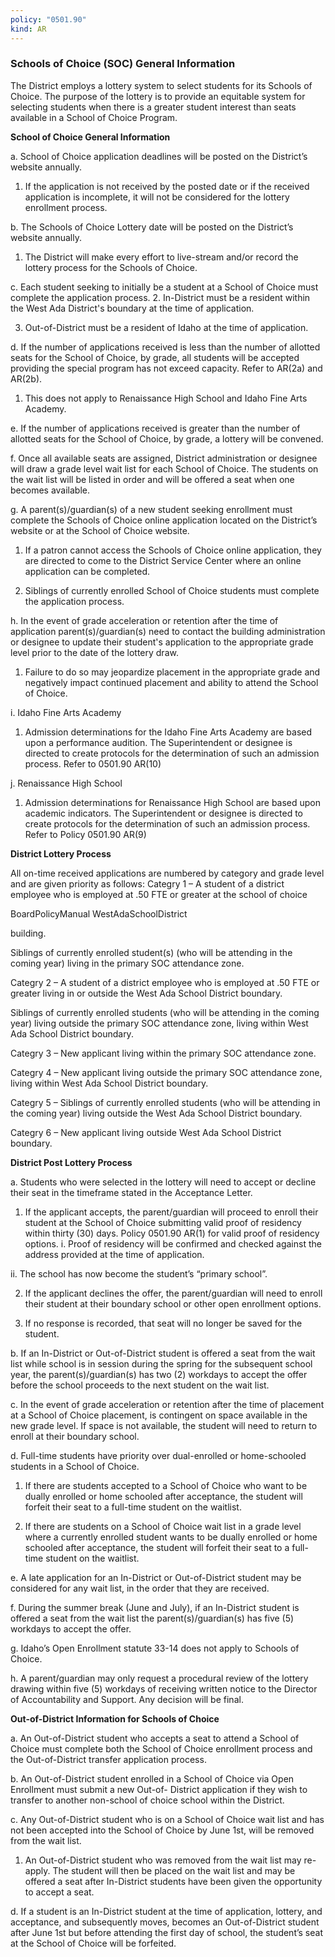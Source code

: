 ```yaml
---
policy: "0501.90"
kind: AR
---
```


### Schools of Choice (SOC) General Information

The District employs a lottery system to select students for its Schools of Choice. The purpose of the lottery is to
provide an equitable system for selecting students when there is a greater student interest than seats available in a
School of Choice Program.

**School of Choice General Information**


a. School of Choice application deadlines will be posted on the District’s website annually.
1. If the application is not received by the posted date or if the received application is incomplete, it will
not be considered for the lottery enrollment process.


b. The Schools of Choice Lottery date will be posted on the District’s website annually.
1. The District will make every effort to live-stream and/or record the lottery process for the Schools of
Choice.


c. Each student seeking to initially be a student at a School of Choice must complete the application process.
2. In-District must be a resident within the West Ada District's boundary at the time of application.


3. Out-of-District must be a resident of Idaho at the time of application.


d. If the number of applications received is less than the number of allotted seats for the School of Choice, by
grade, all students will be accepted providing the special program has not exceed capacity. Refer to AR(2a) and
AR(2b).
1. This does not apply to Renaissance High School and Idaho Fine Arts Academy.


e. If the number of applications received is greater than the number of allotted seats for the School of Choice, by
grade, a lottery will be convened.


f. Once all available seats are assigned, District administration or designee will draw a grade level wait list for
each School of Choice. The students on the wait list will be listed in order and will be offered a seat when one
becomes available.


g. A parent(s)/guardian(s) of a new student seeking enrollment must complete the Schools of Choice online
application located on the District’s website or at the School of Choice website.
1. If a patron cannot access the Schools of Choice online application, they are directed to come to
the District Service Center where an online application can be completed.


2. Siblings of currently enrolled School of Choice students must complete the application process.


h. In the event of grade acceleration or retention after the time of application parent(s)/guardian(s) need to
contact the building administration or designee to update their student's application to the appropriate grade
level prior to the date of the lottery draw.
1. Failure to do so may jeopardize placement in the appropriate grade and negatively impact continued
placement and ability to attend the School of Choice.


i. Idaho Fine Arts Academy
1. Admission determinations for the Idaho Fine Arts Academy are based upon a performance audition. The
Superintendent or designee is directed to create protocols for the determination of such an admission
process. Refer to 0501.90 AR(10)


j. Renaissance High School
1. Admission determinations for Renaissance High School are based upon academic indicators. The
Superintendent or designee is directed to create protocols for the determination of such an admission
process. Refer to Policy 0501.90 AR(9)

**District Lottery Process**


All on-time received applications are numbered by category and grade level and are given priority as follows:
Categry 1 –
A student of a district employee who is employed at .50 FTE or greater at the school of choice


BoardPolicyManual
WestAdaSchoolDistrict



building.


Siblings of currently enrolled student(s) (who will be attending in the coming year) living in the
primary SOC attendance zone.


Categry 2 –
A student of a district employee who is employed at .50 FTE or greater living in or outside the
West Ada School District boundary.


Siblings of currently enrolled students (who will be attending in the coming year) living outside the
primary SOC attendance zone, living within West Ada School District boundary.


Categry 3 –
New applicant living within the primary SOC attendance zone.


Categry 4 –
New applicant living outside the primary SOC attendance zone, living within West Ada School
District boundary.


Categry 5 –
Siblings of currently enrolled students (who will be attending in the coming year) living outside the
West Ada School District boundary.


Categry 6 –
New applicant living outside West Ada School District boundary.

**District Post Lottery Process**


a. Students who were selected in the lottery will need to accept or decline their seat in the timeframe stated in
the Acceptance Letter.
1. If the applicant accepts, the parent/guardian will proceed to enroll their student at the School of Choice
submitting valid proof of residency within thirty (30) days. Policy 0501.90 AR(1) for valid proof of
residency options.
i. Proof of residency will be confirmed and checked against the address provided at the time of
application.


ii. The school has now become the student’s “primary school”.


2. If the applicant declines the offer, the parent/guardian will need to enroll their student at their boundary
school or other open enrollment options.


3. If no response is recorded, that seat will no longer be saved for the student.


b. If an In-District or Out-of-District student is offered a seat from the wait list while school is in session during
the spring for the subsequent school year, the parent(s)/guardian(s) has two (2) workdays to accept the offer
before the school proceeds to the next student on the wait list.


c. In the event of grade acceleration or retention after the time of placement at a School of Choice placement, is
contingent on space available in the new grade level. If space is not available, the student will need to return to
enroll at their boundary school.


d. Full-time students have priority over dual-enrolled or home-schooled students in a School of Choice.
1. If there are students accepted to a School of Choice who want to be dually enrolled or home schooled
after acceptance, the student will forfeit their seat to a full-time student on the waitlist.


2. If there are students on a School of Choice wait list in a grade level where a currently enrolled student
wants to be dually enrolled or home schooled after acceptance, the student will forfeit their seat to a
full-time student on the waitlist.


e. A late application for an In-District or Out-of-District student may be considered for any wait list, in the order
that they are received.


f. During the summer break (June and July), if an In-District student is offered a seat from the wait list the
parent(s)/guardian(s) has five (5) workdays to accept the offer.


g. Idaho’s Open Enrollment statute 33-14 does not apply to Schools of Choice.


h. A parent/guardian may only request a procedural review of the lottery drawing within five (5) workdays of
receiving written notice to the Director of Accountability and Support. Any decision will be final.


**Out-of-District Information for Schools of Choice**


a. An Out-of-District student who accepts a seat to attend a School of Choice must complete both the School of
Choice enrollment process and the Out-of-District transfer application process.


b. An Out-of-District student enrolled in a School of Choice via Open Enrollment must submit a new Out-of-
District application if they wish to transfer to another non-school of choice school within the District.


c. Any Out-of-District student who is on a School of Choice wait list and has not been accepted into the School
of Choice by June 1st, will be removed from the wait list.
1. An Out-of-District student who was removed from the wait list may re-apply. The student will then be
placed on the wait list and may be offered a seat after In-District students have been given the
opportunity to accept a seat.


d. If a student is an In-District student at the time of application, lottery, and acceptance, and subsequently
moves, becomes an Out-of-District student after June 1st but before attending the first day of school, the
student’s seat at the School of Choice will be forfeited.
